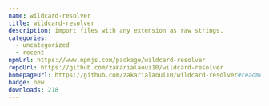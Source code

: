 ```yaml
---
name: wildcard-resolver
title: wildcard-resolver
description: import files with any extension as raw strings.
categories:
  - uncategorized
  - recent
npmUrl: https://www.npmjs.com/package/wildcard-resolver
repoUrl: https://github.com/zakarialaoui10/wildcard-resolver
homepageUrl: https://github.com/zakarialaoui10/wildcard-resolver#readme
badge: new
downloads: 218
---
```

